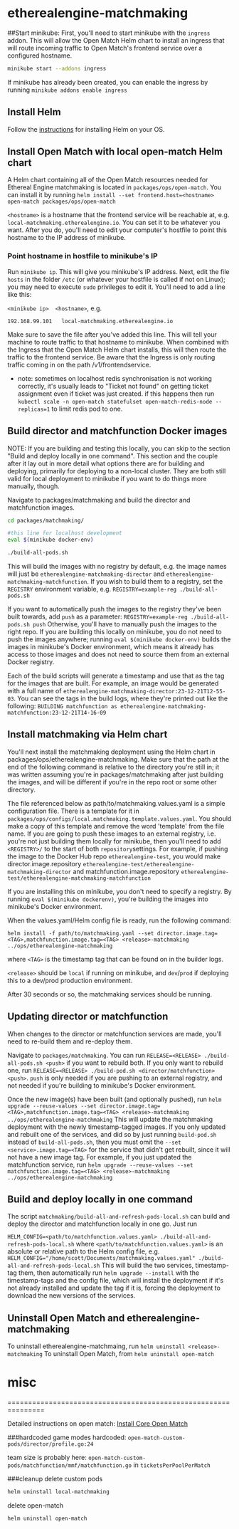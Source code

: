 # etherealengine-matchmaking

##Start minikube:
First, you'll need to start minikube with the `ingress` addon. This will allow the Open Match Helm chart to install
an ingress that will route incoming traffic to Open Match's frontend service over a configured hostname.
```bash
minikube start --addons ingress
```

If minikube has already been created, you can enable the ingress by running `minikube addons enable ingress`

## Install Helm
Follow the [instructions](https://helm.sh/docs/intro/install/) for installing Helm on your OS.

## Install Open Match with local open-match Helm chart
A Helm chart containing all of the Open Match resources needed for Ethereal Engine matchmaking is located
in `packages/ops/open-match`. You can install it by running
`helm install --set frontend.host=<hostname> open-match packages/ops/open-match`

`<hostname>` is a hostname that the frontend service will be reachable at, e.g. `local-matchmaking.etherealengine.io`.
You can set it to be whatever you want. After you do, you'll need to edit your computer's hostfile to point this
hostname to the IP address of minikube.

### Point hostname in hostfile to minikube's IP
Run `minikube ip`. This will give you minikube's IP address.
Next, edit the file `hosts` in the folder `/etc` (or whatever your hostfile is called if not on Linux); you may need to execute `sudo`
privileges to edit it. You'll need to add a line like this:

`<minikube ip>  <hostname>`, e.g. 

`192.168.99.101   local-matchmaking.etherealengine.io`

Make sure to save the file after you've added this line. This will tell your machine to route traffic to that hostname
to minikube. When combined with the Ingress that the Open Match Helm chart installs, this will then route the traffic
to the frontend service. Be aware that the Ingress is only routing traffic coming in on the path /v1/frontendservice.

* note: sometimes on localhost redis synchronisation is not working correctly,
it's usually leads to "Ticket not found" on getting ticket assignment even if ticket was just created. 
if this happens then run `kubectl scale -n open-match statefulset open-match-redis-node --replicas=1` to limit redis pod to one.  

## Build director and matchfunction Docker images
NOTE: If you are building and testing this locally, you can skip to the section "Build and deploy locally in one command".
This section and the couple after it lay out in more detail what options there are for building and deploying,
primarily for deploying to a non-local cluster. They are both still valid for local deployment to minikube if you want 
to do things more manually, though.

Navigate to packages/matchmaking and build the director and matchfunction images.
```bash
cd packages/matchmaking/

#this line for localhost development
eval $(minikube docker-env)

./build-all-pods.sh
```

This will build the images with no registry by default, e.g. the image names will just be `etherealengine-matchmaking-director`
and `etherealengine-matchmaking-matchfunction`. If you wish to build them to a registry,
set the `REGISTRY` environment variable, e.g. `REGISTRY=example-reg ./build-all-pods.sh`

If you want to automatically push the images to the registry they've been built towards, add `push` as a parameter:
`REGISTRY=example-reg ./build-all-pods.sh push` Otherwise, you'll have to manually push the images to the right repo.
If you are building this locally on minikube, you do not need to push the images anywhere; running `eval $(minikube docker-env)`
builds the images in minikube's Docker environment, which means it already has access to those images and does not
need to source them from an external Docker registry.

Each of the build scripts will generate a timestamp and use that as the tag for the images that are built. For example,
an image would be generated with a full name of `etherealengine-matchmaking-director:23-12-21T12-55-03`.
You can see the tags in the build logs, where they're printed out like the following:
`BUILDING matchfunction as etherealengine-matchmaking-matchfunction:23-12-21T14-16-09`

## Install matchmaking via Helm chart
You'll next install the matchmaking deployment using the Helm chart in packages/ops/etherealengine-matchmaking. Make sure that 
the path at the end of the following command is relative to the directory you're still in; it was written assuming
you're in packages/matchmaking after just building the images, and will be different if you're in the repo root or
some other directory.

The file referenced below as path/to/matchmaking.values.yaml is a simple configuration file. There is a template for it in
`packages/ops/configs/local.matchmaking.template.values.yaml`. You should make a copy of this template and remove the 
word 'template' from the file name. If you are going to push these images to an external registry, i.e. you're not just
building them locally for minikube, then you'll need to add `<REGISTRY>/` to the start of both `repository`settings.
For example, if pushing the image to the Docker Hub repo `etherealengine-test`, you would make director.image.repository
`etherealengine-test/etherealengine-matchmaking-director` and matchfunction.image.repository `etherealengine-test/etherealengine-matchmaking-matchfunction`

If you are installing this on minikube, you don't need to specify a registry. By running `eval $(minikube dockerenv)`, 
you're building the images into minikube's Docker environment.

When the values.yaml/Helm config file is ready, run the following command:
```
helm install -f path/to/matchmaking.yaml --set director.image.tag=<TAG>,matchfunction.image.tag=<TAG> <release>-matchmaking ../ops/etherealengine-matchmaking
```
where `<TAG>` is the timestamp tag that can be found on in the builder logs.

`<release>` should be `local` if running on minikube, and `dev`/`prod` if deploying this to a dev/prod production
environment.

After 30 seconds or so, the matchmaking services should be running.

## Updating director or matchfunction
When changes to the director or matchfunction services are made, you'll need to re-build them and re-deploy them.

Navigate to `packages/matchmaking`. You can run `RELEASE=<RELEASE> ./build-all-pods.sh <push>` if you want to rebuild both.
If you only want to rebuild one, run `RELEASE=<RELEASE> ./build-pod.sh <director/matchfunction> <push>`. `push` is only
needed if you are pushing to an external registry, and not needed if you're building to minikube's Docker environment.

Once the new image(s) have been built (and optionally pushed), run 
`helm upgrade --reuse-values --set director.image.tag=<TAG>,matchfunction.image.tag=<TAG> <release>-matchmaking ../ops/etherealengine-matchmaking`
This will update the matchmaking deployment with the newly timestamp-tagged images. If you only updated and rebuilt
one of the services, and did so by just running `build-pod.sh` instead of `build-all-pods.sh`, then you must omit the
`--set <service>.image.tag=<TAG>` for the service that didn't get rebuilt, since it will not have a new image tag.
For example, if you just updated the matchfunction service, run
`helm upgrade --reuse-values --set matchfunction.image.tag=<TAG> <release>-matchmaking ../ops/etherealengine-matchmaking`

## Build and deploy locally in one command
The script `matchmaking/build-all-and-refresh-pods-local.sh` can build and deploy the director and matchfunction locally
in one go. Just run

`HELM_CONFIG=<path/to/matchfunction.values.yaml> ./build-all-and-refresh-pods-local.sh`
where `<path/to/matchfunction.values.yaml>` is an absolute or relative path to the Helm config file, e.g.
`HELM_CONFIG="/home/scott/Documents/matchmaking.values.yaml" ./build-all-and-refresh-pods-local.sh`
This will build the two services, timestamp-tag them, then automatically run `helm upgrade --install` with the
timestamp-tags and the config file, which will install the deployment if it's not already installed and update the tag
if it is, forcing the deployment to download the new versions of the services.

## Uninstall Open Match and etherealengine-matchmaking
To uninstall etherealengine-matchmaing, run `helm uninstall <release>-matchmaking`
To uninstall Open Match, from `helm uninstall open-match`



# misc

===============================================================

Detailed instructions on open match: [Install Core Open Match](https://open-match.dev/site/docs/installation/yaml/#install-core-open-match)

###hardcoded
game modes hardcoded:
`open-match-custom-pods/director/profile.go:24`

team size is probably here:
`open-match-custom-pods/matchfunction/mmf/matchfunction.go` in `ticketsPerPoolPerMatch`

###cleanup
delete custom pods
```bash
helm uninstall local-matchmaking
```

delete open-match
```bash
helm uninstall open-match
```
